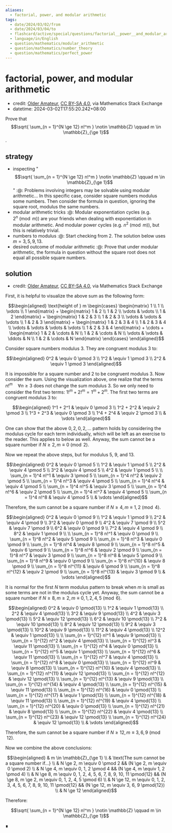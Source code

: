 ```yaml
---
aliases:
  - factorial, power, and modular arithmetic
tags:
  - date/2024/03/02/from
  - date/2024/03/04/to
  - flashcard/active/special/questions/factorial__power__and_modular_arithmetic
  - language/in/English
  - question/mathematics/modular_arithmetic
  - question/mathematics/number_theory
  - question/mathematics/perfect_power
---
```


# factorial, power, and modular arithmetic

- credit: [Older Amateur](https://math.stackexchange.com/a/4836664), [CC BY-SA 4.0](https://creativecommons.org/licenses/by-sa/4.0/), via Mathematics Stack Exchange
- datetime: 2024-03-02T17:55:20.242+08:00

Prove that $$\sqrt{ \sum_{n = 1}^{N \ge 12} n!^m } \notin \mathbb{Z} \qquad m \in \mathbb{Z}_{\ge 1}$$.

## strategy

- inspecting "$$\sqrt{ \sum_{n = 1}^{N \ge 12} n!^m } \notin \mathbb{Z} \qquad m \in \mathbb{Z}_{\ge 1}$$" :@: Problems involving integers may be solvable using modular arithmetic... In this specific case, consider square numbers modulus some numbers. Then consider the formula in question, ignoring the square root, modulus the same numbers. <!--SR:!2025-09-03,259,250-->
- modular arithmetic tricks :@: Modular exponentiation cycles (e.g. $2^n \pmod m$) are your friends when dealing with exponentiation in modular arithmetic. And modular power cycles (e.g. $n^2 \pmod m$), but this is relatively trivial. <!--SR:!2026-07-19,544,310-->
- numbers to modulus :@: Start checking from 2. The solution below uses $m = 3, 5, 9, 13$. <!--SR:!2025-04-03,185,270-->
- desired outcome of modular arithmetic :@: Prove that under modular arithmetic, the formula in question without the square root does not equal all possible square numbers. <!--SR:!2025-10-19,318,290-->

## solution

- credit: [Older Amateur](https://math.stackexchange.com/a/4836664), [CC BY-SA 4.0](https://creativecommons.org/licenses/by-sa/4.0/), via Mathematics Stack Exchange

First, it is helpful to visualize the above sum as the following form:

$$\begin{aligned}
\text{height of } m \begin{cases} \begin{matrix} 1 \\ 1 \\ \vdots \\ 1 \end{matrix} + \begin{matrix} 1 & 2 \\ 1 & 2 \\ \vdots & \vdots \\ 1 & 2 \end{matrix} + \begin{matrix} 1 & 2 & 3 \\ 1 & 2 & 3 \\ \vdots & \vdots & \vdots \\ 1 & 2 & 3 \end{matrix} + \begin{matrix} 1 & 2 & 3 & 4 \\ 1 & 2 & 3 & 4 \\ \vdots & \vdots & \vdots & \vdots \\ 1 & 2 & 3 & 4 \end{matrix} + \cdots + \begin{matrix} 1 & 2 & \cdots & N \\ 1 & 2 & \cdots & N \\ \vdots & \vdots & \ddots & N \\ 1 & 2 & \cdots & N \end{matrix} \end{cases}
\end{aligned}$$

Consider square numbers modulus 3. They are congruent modulus 3 to:

$$\begin{aligned}
0^2 & \equiv 0 \pmod 3 \\
1^2 & \equiv 1 \pmod 3 \\
2^2 & \equiv 1 \pmod 3
\end{aligned}$$

It is impossible for a square number and 2 to be congruent modulus 3. Now consider the sum. Using the visualization above, one realize that the terms $n!^m \quad \forall n \ge 3$ does not change the sum modulus 3. So we only need to consider the first two terms: $1!^m + 2!^m = 1^m + 2^m$. The first two terms are congruent modulus 3 to:

$$\begin{aligned}
1^1 + 2^1 & \equiv 0 \pmod 3 \\
1^2 + 2^2 & \equiv 2 \pmod 3 \\
1^3 + 2^3 & \equiv 0 \pmod 3 \\
1^4 + 2^4 & \equiv 2 \pmod 3 \\
& \vdots
\end{aligned}$$

One can show that the above $0, 2, 0, 2, \ldots$ pattern holds by considering the modulus cycle for each term individually, which will be left as an exercise to the reader. This applies to below as well. Anyway, the sum cannot be a square number if $N \ge 2, m \equiv 0 \pmod 2$.

Now we repeat the above steps, but for modulus 5, 9, and 13.

$$\begin{aligned}
0^2 & \equiv 0 \pmod 5 \\
1^2 & \equiv 1 \pmod 5 \\
2^2 & \equiv 4 \pmod 5 \\
3^2 & \equiv 4 \pmod 5 \\
4^2 & \equiv 1 \pmod 5 \\
\\
\sum_{n = 1}^4 n!^1 & \equiv 3 \pmod 5 \\
\sum_{n = 1}^4 n!^2 & \equiv 2 \pmod 5 \\
\sum_{n = 1}^4 n!^3 & \equiv 4 \pmod 5 \\
\sum_{n = 1}^4 n!^4 & \equiv 4 \pmod 5 \\
\sum_{n = 1}^4 n!^5 & \equiv 3 \pmod 5 \\
\sum_{n = 1}^4 n!^6 & \equiv 2 \pmod 5 \\
\sum_{n = 1}^4 n!^7 & \equiv 4 \pmod 5 \\
\sum_{n = 1}^4 n!^8 & \equiv 4 \pmod 5 \\
& \vdots
\end{aligned}$$

Therefore, the sum cannot be a square number if $N \ge 4, m \equiv 1, 2 \pmod 4$.

$$\begin{aligned}
0^2 & \equiv 0 \pmod 9 \\
1^2 & \equiv 1 \pmod 9 \\
2^2 & \equiv 4 \pmod 9 \\
3^2 & \equiv 0 \pmod 9 \\
4^2 & \equiv 7 \pmod 9 \\
5^2 & \equiv 7 \pmod 9 \\
6^2 & \equiv 0 \pmod 9 \\
7^2 & \equiv 4 \pmod 9 \\
8^2 & \equiv 1 \pmod 9 \\
\\
\sum_{n = 1}^8 n!^1 & \equiv 0 \pmod 9 \\
\sum_{n = 1}^8 n!^2 & \equiv 5 \pmod 9 \\
\sum_{n = 1}^8 n!^3 & \equiv 0 \pmod 9 \\
\sum_{n = 1}^8 n!^4 & \equiv 8 \pmod 9 \\
\sum_{n = 1}^8 n!^5 & \equiv 6 \pmod 9 \\
\sum_{n = 1}^8 n!^6 & \equiv 2 \pmod 9 \\
\sum_{n = 1}^8 n!^7 & \equiv 3 \pmod 9 \\
\sum_{n = 1}^8 n!^8 & \equiv 5 \pmod 9 \\
\sum_{n = 1}^8 n!^9 & \equiv 0 \pmod 9 \\
\sum_{n = 1}^8 n!^{10} & \equiv 8 \pmod 9 \\
\sum_{n = 1}^8 n!^{11} & \equiv 6 \pmod 9 \\
\sum_{n = 1}^8 n!^{12} & \equiv 2 \pmod 9 \\
\sum_{n = 1}^8 n!^{13} & \equiv 3 \pmod 9 \\
& \vdots
\end{aligned}$$

It is normal for the first $N$ term modulus pattern to break when $m$ is small as some terms are not in the modulus cycle yet. Anyway, the sum cannot be a square number if $N \ge 8, m \ge 2, m \equiv 0, 1, 2, 4, 5 \pmod 6$.

$$\begin{aligned}
0^2 & \equiv 0 \pmod{13} \\
1^2 & \equiv 1 \pmod{13} \\
2^2 & \equiv 4 \pmod{13} \\
3^2 & \equiv 9 \pmod{13} \\
4^2 & \equiv 3 \pmod{13} \\
5^2 & \equiv 12 \pmod{13} \\
6^2 & \equiv 10 \pmod{13} \\
7^2 & \equiv 10 \pmod{13} \\
8^2 & \equiv 12 \pmod{13} \\
9^2 & \equiv 3 \pmod{13} \\
10^2 & \equiv 9 \pmod{13} \\
11^2 & \equiv 4 \pmod{13} \\
12^2 & \equiv 1 \pmod{13} \\
\\
\sum_{n = 1}^{12} n!^1 & \equiv 9 \pmod{13} \\
\sum_{n = 1}^{12} n!^2 & \equiv 4 \pmod{13} \\
\sum_{n = 1}^{12} n!^3 & \equiv 11 \pmod{13} \\
\sum_{n = 1}^{12} n!^4 & \equiv 0 \pmod{13} \\
\sum_{n = 1}^{12} n!^5 & \equiv 1 \pmod{13} \\
\sum_{n = 1}^{12} n!^6 & \equiv 11 \pmod{13} \\
\sum_{n = 1}^{12} n!^7 & \equiv 4 \pmod{13} \\
\sum_{n = 1}^{12} n!^8 & \equiv 0 \pmod{13} \\
\sum_{n = 1}^{12} n!^9 & \equiv 8 \pmod{13} \\
\sum_{n = 1}^{12} n!^{10} & \equiv 4 \pmod{13} \\
\sum_{n = 1}^{12} n!^{11} & \equiv 12 \pmod{13} \\
\sum_{n = 1}^{12} n!^{12} & \equiv 12 \pmod{13} \\
\sum_{n = 1}^{12} n!^{13} & \equiv 9 \pmod{13} \\
\sum_{n = 1}^{12} n!^{14} & \equiv 4 \pmod{13} \\
\sum_{n = 1}^{12} n!^{15} & \equiv 11 \pmod{13} \\
\sum_{n = 1}^{12} n!^{16} & \equiv 0 \pmod{13} \\
\sum_{n = 1}^{12} n!^{17} & \equiv 1 \pmod{13} \\
\sum_{n = 1}^{12} n!^{18} & \equiv 11 \pmod{13} \\
\sum_{n = 1}^{12} n!^{19} & \equiv 4 \pmod{13} \\
\sum_{n = 1}^{12} n!^{20} & \equiv 0 \pmod{13} \\
\sum_{n = 1}^{12} n!^{21} & \equiv 8 \pmod{13} \\
\sum_{n = 1}^{12} n!^{22} & \equiv 4 \pmod{13} \\
\sum_{n = 1}^{12} n!^{23} & \equiv 12 \pmod{13} \\
\sum_{n = 1}^{12} n!^{24} & \equiv 12 \pmod{13} \\
& \vdots
\end{aligned}$$

Therefore, the sum cannot be a square number if $N \ge 12, m \equiv 3, 6, 9 \pmod{12}$.

Now we combine the above conclusions:

$$\begin{aligned}
& m \in \mathbb{Z}_{\ge 1} \\
& \text{The sum cannot be a square number if...} \\
& N \ge 2, m \equiv 0 \pmod 2 && (N \ge 2, m \equiv 0 \pmod 2) \\
& N \ge 4, m \equiv 0, 1, 2 \pmod 4  && (N \ge 4, m \equiv 1, 2 \pmod 4) \\
& N \ge 8, m \equiv 0, 1, 2, 4, 5, 6, 7, 8, 9, 10, 11 \pmod{12} && (N \ge 8, m \ge 2, m \equiv 0, 1, 2, 4, 5 \pmod 6) \\
& N \ge 12, m \equiv 0, 1, 2, 3, 4, 5, 6, 7, 8, 9, 10, 11 \pmod{12} && (N \ge 12, m \equiv 3, 6, 9 \pmod{12}) \\
& N \ge 12
\end{aligned}$$

Therefore:

$$\sqrt{ \sum_{n = 1}^{N \ge 12} n!^m } \notin \mathbb{Z} \qquad m \in \mathbb{Z}_{\ge 1}$$

∎
